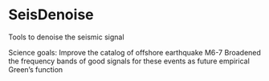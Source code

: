 # SeisDenoise
Tools to denoise the seismic signal

Science goals:
Improve the catalog of offshore earthquake M6-7
Broadened the frequency bands of good signals for these events as future empirical Green’s function
